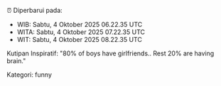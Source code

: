 ⏰ Diperbarui pada:
- WIB: Sabtu, 4 Oktober 2025 06.22.35 UTC
- WITA: Sabtu, 4 Oktober 2025 07.22.35 UTC
- WIT: Sabtu, 4 Oktober 2025 08.22.35 UTC

Kutipan Inspiratif:
"80% of boys have girlfriends.. Rest 20% are having brain."


Kategori: funny

